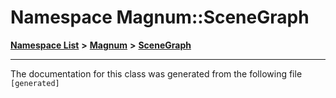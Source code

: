 

# Namespace Magnum::SceneGraph



[**Namespace List**](namespaces.md) **>** [**Magnum**](namespaceMagnum.md) **>** [**SceneGraph**](namespaceMagnum_1_1SceneGraph.md)







































































------------------------------
The documentation for this class was generated from the following file `[generated]`

